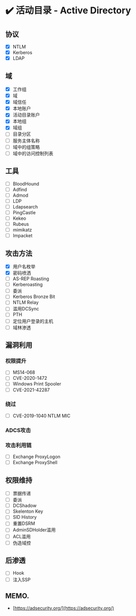 # ✔️ 活动目录 - Active Directory

## 协议

* [x] NTLM
* [x] Kerberos
* [x] LDAP

## 域

* [x] 工作组
* [x] 域
* [x] 域信任
* [x] 本地账户
* [x] 活动目录账户
* [x] 本地组
* [x] 域组
* [ ] 目录分区
* [ ] 服务主体名称
* [ ] 域中的组策略
* [ ] 域中的访问控制列表

## 工具

* [ ] BloodHound
* [ ] Adfind
* [ ] Admod
* [ ] LDP
* [ ] Ldapsearch
* [ ] PingCastle
* [ ] Kekeo
* [ ] Rubeus
* [ ] mimikatz
* [ ] Impacket

## 攻击方法

* [x] 用户名枚举
* [x] 密码喷洒
* [ ] AS-REP Roasting
* [ ] Kerberoasting
* [ ] 委派
* [ ] Kerberos Bronze Bit
* [ ] NTLM Relay
* [ ] 滥用DCSync
* [ ] PTH
* [ ] 定位用户登录的主机
* [ ] 域林渗透

## 漏洞利用

### 权限提升

* [ ] MS14-068
* [ ] CVE-2020-1472
* [ ] Windows Print Spooler
* [ ] CVE-2021-42287

### 绕过

* [ ] CVE-2019-1040 NTLM MIC

### ADCS攻击

### 攻击利用链

* [ ] Exchange ProxyLogon
* [ ] Exchange ProxyShell

## 权限维持

* [ ] 票据传递
* [ ] 委派
* [ ] DCShadow
* [ ] Skelenton Key
* [ ] SID History
* [ ] 重置DSRM
* [ ] AdminSDHolder滥用
* [ ] ACL滥用
* [ ] 伪造域控

## 后渗透

* [ ] Hook
* [ ] 注入SSP

## MEMO.

* [https://adsecurity.org/](https://adsecurity.org/)
